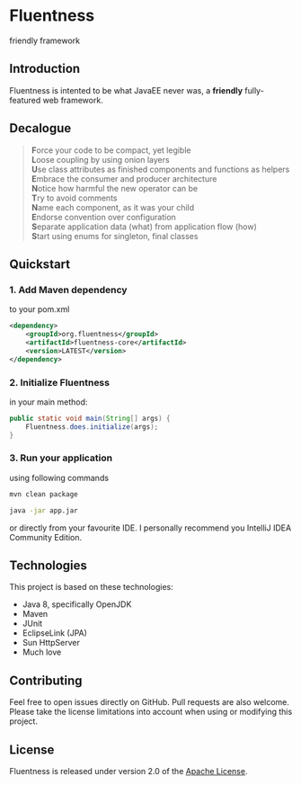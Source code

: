 # Fluentness
friendly framework


## Introduction
Fluentness is intented to be what JavaEE never was, a **friendly** fully-featured web framework. 


## Decalogue

>**F**orce your code to be compact, yet legible  
>**L**oose coupling by using onion layers  
>**U**se class attributes as finished components and functions as helpers  
>**E**mbrace the consumer and producer architecture  
>**N**otice how harmful the new operator can be  
>**T**ry to avoid comments  
>**N**ame each component, as it was your child  
>**E**ndorse convention over configuration  
>**S**eparate application data (what) from application flow (how)  
>**S**tart using enums for singleton, final classes  

## Quickstart

### 1. Add Maven dependency
to your pom.xml

```xml
<dependency>
    <groupId>org.fluentness</groupId>
    <artifactId>fluentness-core</artifactId>
    <version>LATEST</version>
</dependency>
```

### 2. Initialize Fluentness
in your main method:

```java
public static void main(String[] args) { 
    Fluentness.does.initialize(args); 
}
```

### 3. Run your application
using following commands
```bash
mvn clean package
```
```bash
java -jar app.jar
```

or directly from your favourite IDE. 
I personally recommend you IntelliJ IDEA Community Edition.

## Technologies
This project is based on these technologies:
- Java 8, specifically OpenJDK
- Maven
- JUnit
- EclipseLink (JPA)
- Sun HttpServer
- Much love


## Contributing
Feel free to open issues directly on GitHub. Pull requests are also welcome. Please take the license limitations into account when using or modifying this project.

## License
Fluentness is released under version 2.0 of the [Apache License](https://www.apache.org/licenses/LICENSE-2.0).
